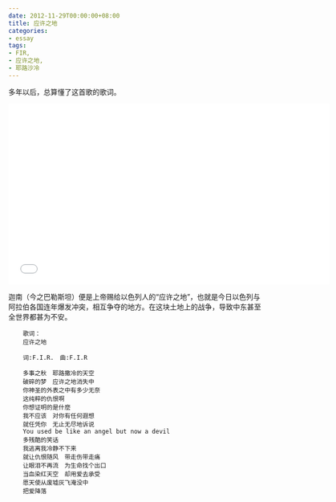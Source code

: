 ```yaml
---
date: 2012-11-29T00:00:00+08:00
title: 应许之地
categories:
- essay
tags:
- FIR,
- 应许之地,
- 耶路沙冷
---
```

多年以后，总算懂了这首歌的歌词。

<iframe src="//player.bilibili.com/player.html?aid=43210000&bvid=BV1Cb411S7jA&cid=212022649&page=1" scrolling="no" border="0" frameborder="no" framespacing="0" allowfullscreen="true" height="360" width="640"> </iframe>


迦南（今之巴勒斯坦）便是上帝赐给以色列人的“应许之地”，也就是今日以色列与阿拉伯各国连年爆发冲突，相互争夺的地方。在这块土地上的战争，导致中东甚至全世界都甚为不安。



        歌词：
        应许之地

        词:F.I.R.　曲:F.I.R

        多事之秋　耶路撒冷的天空
        破碎的梦　应许之地消失中
        你神圣的外表之中有多少无奈
        这纯粹的仇恨啊　
        你想证明的是什麼
        我不应该　对你有任何遐想
        就任凭你　无止无尽地诉说
        You used be like an angel but now a devil
        多残酷的笑话　
        我逃离我冷静不下来
        就让仇恨随风　带走伤带走痛
        让眼泪不再流　为生命找个出口
        当血染红天空　却用爱去承受
        愿天使从废墟灰飞淹没中
        把爱降落
        
